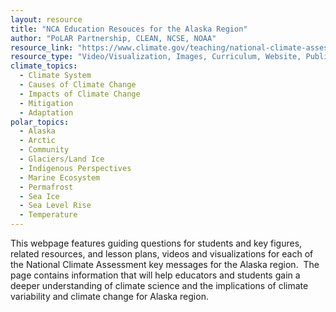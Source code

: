 ```yaml
---
layout: resource
title: "NCA Education Resouces for the Alaska Region"
author: "PoLAR Partnership, CLEAN, NCSE, NOAA"
resource_link: "https://www.climate.gov/teaching/national-climate-assessment-resources-educators..."
resource_type: "Video/Visualization, Images, Curriculum, Website, Publication, Data"
climate_topics:
  - Climate System
  - Causes of Climate Change
  - Impacts of Climate Change
  - Mitigation
  - Adaptation
polar_topics:
  - Alaska
  - Arctic
  - Community
  - Glaciers/Land Ice
  - Indigenous Perspectives
  - Marine Ecosystem
  - Permafrost
  - Sea Ice
  - Sea Level Rise
  - Temperature
---
```


This webpage features guiding questions for students and key figures, related resources, and lesson plans, videos and visualizations for each of the National Climate Assessment key messages for the Alaska region.  The page contains information that will help educators and students gain a deeper understanding of climate science and the implications of climate variability and climate change for Alaska region.